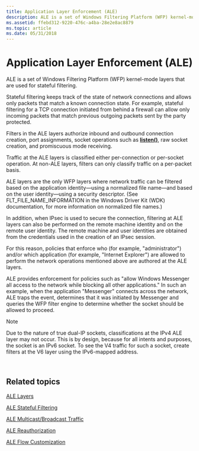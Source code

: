 ```yaml
---
title: Application Layer Enforcement (ALE)
description: ALE is a set of Windows Filtering Platform (WFP) kernel-mode layers that are used for stateful filtering.
ms.assetid: ffebd312-9220-476c-a4ba-28e2e8ac8879
ms.topic: article
ms.date: 05/31/2018
---
```


# Application Layer Enforcement (ALE)

ALE is a set of Windows Filtering Platform (WFP) kernel-mode layers that are used for stateful filtering.

Stateful filtering keeps track of the state of network connections and allows only packets that match a known connection state. For example, stateful filtering for a TCP connection initiated from behind a firewall can allow only incoming packets that match previous outgoing packets sent by the party protected.

Filters in the ALE layers authorize inbound and outbound connection creation, port assignments, socket operations such as [**listen()**](https://docs.microsoft.com/windows/desktop/api/winsock2/nf-winsock2-listen), raw socket creation, and promiscuous mode receiving.

Traffic at the ALE layers is classified either per-connection or per-socket operation. At non-ALE layers, filters can only classify traffic on a per-packet basis.

ALE layers are the only WFP layers where network traffic can be filtered based on the application identity—using a normalized file name—and based on the user identity—using a security descriptor. (See FLT\_FILE\_NAME\_INFORMATION in the Windows Driver Kit (WDK) documentation, for more information on normalized file names.)

In addition, when IPsec is used to secure the connection, filtering at ALE layers can also be performed on the remote machine identity and on the remote user identity. The remote machine and user identities are obtained from the credentials used in the creation of an IPsec session.

For this reason, policies that enforce who (for example, "administrator") and/or which application (for example, "Internet Explorer") are allowed to perform the network operations mentioned above are authored at the ALE layers.

ALE provides enforcement for policies such as "allow Windows Messenger all access to the network while blocking all other applications." In such an example, when the application "Messenger" connects across the network, ALE traps the event, determines that it was initiated by Messenger and queries the WFP filter engine to determine whether the socket should be allowed to proceed.

> [!Note]  
> Due to the nature of true dual-IP sockets, classifications at the IPv4 ALE layer may not occur. This is by design, because for all intents and purposes, the socket is an IPv6 socket. To see the V4 traffic for such a socket, create filters at the V6 layer using the IPv6-mapped address.

 

## Related topics

<dl> <dt>

[ALE Layers](ale-layers.md)
</dt> <dt>

[ALE Stateful Filtering](ale-stateful-filtering.md)
</dt> <dt>

[ALE Multicast/Broadcast Traffic](ale-multicast-broadcast-traffic.md)
</dt> <dt>

[ALE Reauthorization](ale-re-authorization.md)
</dt> <dt>

[ALE Flow Customization](ale-flow-customization.md)
</dt> </dl>

 

 




